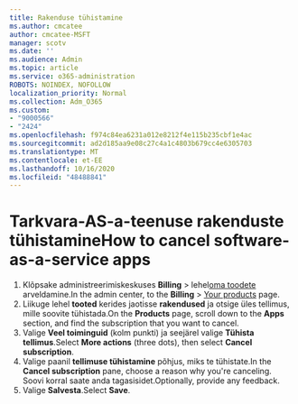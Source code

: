 ```yaml
---
title: Rakenduse tühistamine
ms.author: cmcatee
author: cmcatee-MSFT
manager: scotv
ms.date: ''
ms.audience: Admin
ms.topic: article
ms.service: o365-administration
ROBOTS: NOINDEX, NOFOLLOW
localization_priority: Normal
ms.collection: Adm_O365
ms.custom:
- "9000566"
- "2424"
ms.openlocfilehash: f974c84ea6231a012e8212f4e115b235cbf1e4ac
ms.sourcegitcommit: ad2d185aa9e08c27c4a1c4803b679cc4e6305703
ms.translationtype: MT
ms.contentlocale: et-EE
ms.lasthandoff: 10/16/2020
ms.locfileid: "48488841"
---
```

# <a name="how-to-cancel-software-as-a-service-apps"></a><span data-ttu-id="7f6fa-102">Tarkvara-AS-a-teenuse rakenduste tühistamine</span><span class="sxs-lookup"><span data-stu-id="7f6fa-102">How to cancel software-as-a-service apps</span></span>

1. <span data-ttu-id="7f6fa-103">Klõpsake administreerimiskeskuses **Billing**  >  lehel[oma toodete](https://go.microsoft.com/fwlink/p/?linkid=842054) arveldamine.</span><span class="sxs-lookup"><span data-stu-id="7f6fa-103">In the admin center, to the **Billing** > [Your products](https://go.microsoft.com/fwlink/p/?linkid=842054) page.</span></span>
2. <span data-ttu-id="7f6fa-104">Liikuge lehel **tooted** kerides jaotisse **rakendused** ja otsige üles tellimus, mille soovite tühistada.</span><span class="sxs-lookup"><span data-stu-id="7f6fa-104">On the **Products** page, scroll down to the **Apps** section, and find the subscription that you want to cancel.</span></span> 
3. <span data-ttu-id="7f6fa-105">Valige **Veel toiminguid** (kolm punkti) ja seejärel valige **Tühista tellimus**.</span><span class="sxs-lookup"><span data-stu-id="7f6fa-105">Select **More actions** (three dots), then select **Cancel subscription**.</span></span>
4. <span data-ttu-id="7f6fa-106">Valige paanil **tellimuse tühistamine** põhjus, miks te tühistate.</span><span class="sxs-lookup"><span data-stu-id="7f6fa-106">In the **Cancel subscription** pane, choose a reason why you're canceling.</span></span> <span data-ttu-id="7f6fa-107">Soovi korral saate anda tagasisidet.</span><span class="sxs-lookup"><span data-stu-id="7f6fa-107">Optionally, provide any feedback.</span></span>
5. <span data-ttu-id="7f6fa-108">Valige **Salvesta**.</span><span class="sxs-lookup"><span data-stu-id="7f6fa-108">Select **Save**.</span></span>